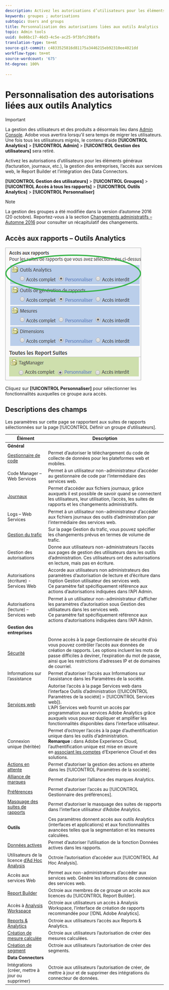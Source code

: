 ```yaml
---
description: Activez les autorisations d’utilisateurs pour les éléments généraux (facturation, journaux, etc.), la gestion des entreprises, l’accès aux services web, le Report Builder et l’intégration des Data Connectors.
keywords: groupes ; autorisations
subtopic: Users and groups
title: Personnalisation des autorisations liées aux outils Analytics
topic: Admin tools
uuid: 8e86bc17-46d3-4c5e-ac25-9f3bfc29b8fa
translation-type: tm+mt
source-git-commit: c4833525816d81175a3446215eb92310ee4021dd
workflow-type: tm+mt
source-wordcount: '675'
ht-degree: 100%

---
```



# Personnalisation des autorisations liées aux outils Analytics

>[!IMPORTANT]
>
>La gestion des utilisateurs et des produits a désormais lieu dans [Admin Console](https://helpx.adobe.com/fr/enterprise/using/admin-console.html). Adobe vous avertira lorsqu’il sera temps de migrer les utilisateurs. Une fois tous les utilisateurs migrés, le contenu d’aide **[!UICONTROL Analytics]** > **[!UICONTROL Admin]** > **[!UICONTROL Gestion des utilisateurs]** sera retiré.

Activez les autorisations d’utilisateurs pour les éléments généraux (facturation, journaux, etc.), la gestion des entreprises, l’accès aux services web, le Report Builder et l’intégration des Data Connectors.

**[!UICONTROL Gestion des utilisateurs]** > **[!UICONTROL Groupes]** > **[!UICONTROL Accès à tous les rapports]** > **[!UICONTROL Outils Analytics]** > **[!UICONTROL Personnaliser]**

>[!NOTE]
>
>La gestion des groupes a été modifiée dans la version d’automne 2016 (20 octobre). Reportez-vous à la section [Changements administratifs – Automne 2016](/help/admin/user-management2/c-user-management/permissions-changes.md) pour consulter un récapitulatif des changements.

## Accès aux rapports – Outils Analytics

![](assets/report-access-analytics-tools.png)

Cliquez sur **[!UICONTROL Personnaliser]** pour sélectionner les fonctionnalités auxquelles ce groupe aura accès.

## Descriptions des champs

Les paramètres sur cette page se rapportent aux suites de rapports sélectionnées sur la page [!UICONTROL Définir un groupe d’utilisateurs].

| Élément | Description |
|--- |--- |
| **Général** |  |
| [Gestionnaire de code](/help/admin/admin/code-manager-admin.md) | Permet d’autoriser le téléchargement du code de collecte de données pour les plateformes web et mobiles. |
| Code Manager – Web Services | Permet à un utilisateur non-administrateur d’accéder au gestionnaire de code par l’intermédiaire des services web. |
| [Journaux](/help/admin/admin/logs.md) | Permet d’accéder aux fichiers journaux, grâce auxquels il est possible de savoir quand se connectent les utilisateurs, leur utilisation, l’accès, les suites de rapports et les changements administratifs. |
| Logs – Web Services | Permet à un utilisateur non-administrateur d’accéder aux fichiers journaux des outils d’administration par l’intermédiaire des services web. |
| [Gestion du trafic](/help/admin/c-traffic-management/traffic-management.md) | Sur la page Gestion du trafic, vous pouvez spécifier les changements prévus en termes de volume de trafic. |
| Gestion des autorisations | Donne aux utilisateurs non-administrateurs l’accès aux pages de gestion des utilisateurs dans les outils d’administration. Ces utilisateurs ont des autorisations en lecture, mais pas en écriture. |
| Autorisations (écriture) - Services Web | Accorde aux utilisateurs non administrateurs des paramètres d’autorisation de lecture et d’écriture dans l’option Gestion utilisateur des services web.<br>Ce paramètre fait spécifiquement référence aux actions d’autorisations indiquées dans l’API Admin. |
| Autorisations (lecture) – Services web | Permet à un utilisateur non-administrateur d’afficher les paramètres d’autorisation sous Gestion des utilisateurs dans les services web.<br>Ce paramètre fait spécifiquement référence aux actions d’autorisations indiquées dans l’API Admin. |
| **Gestion des entreprises** |  |
| [Sécurité](/help/admin/company/security-manager.md) | Donne accès à la page Gestionnaire de sécurité d’où vous pouvez contrôler l’accès aux données de création de rapports. Les options incluent les mots de passe difficiles à deviner, l’expiration du mot de passe, ainsi que les restrictions d’adresses IP et de domaines de courriel. |
| Informations sur l’assistance | Permet d’autoriser l’accès aux Informations sur l’assistance dans les Paramètres de la société. |
| [Services web](/help/admin/company/web-services-admin.md) | Autorise l’accès à la page Services web dans l’interface Outils d’administration ([!UICONTROL Paramètres de la société] > [!UICONTROL Services web]).<br>L’API Services web fournit un accès par programmation aux services Adobe Analytics grâce auxquels vous pouvez dupliquer et amplifier les fonctionnalités disponibles dans l’interface utilisateur. |
| Connexion unique (héritée) | Permet d’octroyer l’accès à la page d’authentification unique dans les outils d’administration.<br>**Remarque :** dans Adobe Experience Cloud, l’authentification unique est mise en œuvre en [associant les comptes](https://docs.adobe.com/content/help/fr-FR/core-services/interface/manage-users-and-products/organizations.html) d’Experience Cloud et des solutions. |
| [Actions en attente](/help/admin/company/pending-actions-admin.md) | Permet d’autoriser la gestion des actions en attente dans les [!UICONTROL Paramètres de la société]. |
| [Alliance de marques](/help/admin/company/co-branding-admin.md) | Permet d’autoriser l’alliance des marques Analytics. |
| [Préférences](/help/admin/admin/preferences-manager.md) | Permet d’autoriser l’accès au [!UICONTROL Gestionnaire des préférences]. |
| [Masquage des suites de rapports](/help/admin/company/c-hide-report-suites.md) | Permet d’autoriser le masquage des suites de rapports dans l’interface utilisateur d’Adobe Analytics. |
| **Outils** | Ces paramètres donnent accès aux outils Analytics (interfaces et applications) et aux fonctionnalités avancées telles que la segmentation et les mesures calculées. |
| [Données actives](https://docs.adobe.com/content/help/fr-FR/analytics/analyze/reports-analytics/current-data.html) | Permet d’autoriser l’utilisation de la fonction Données actives dans les rapports. |
| Utilisateurs de la licence [d’Ad Hoc Analysis](https://docs.adobe.com/content/help/fr-FR/analytics/analyze/ad-hoc-analysis/adhoc-home.html) | Octroie l’autorisation d’accéder aux [!UICONTROL Ad Hoc Analysis]. |
| Accès aux services Web | Permet aux non-administrateurs d’accéder aux services web. Génère les informations de connexion des services web. |
| [Report Builder](https://docs.adobe.com/content/help/fr-FR/analytics/analyze/report-builder/report-builder-setup/t-install-arb.html) | Octroie aux membres de ce groupe un accès aux licences du [!UICONTROL Report Builder]. |
| Accès à [Analysis Workspace](https://docs.adobe.com/content/help/fr-FR/analytics/analyze/analysis-workspace/home.html) | Octroie aux utilisateurs un accès à Analysis Workspace, l’interface de création de rapports recommandée pour [!DNL Adobe Analytics]. |
| [Reports &amp; Analytics](https://docs.adobe.com/content/help/fr-FR/analytics/landing/an-key-concepts.html) | Octroie aux utilisateurs l’accès aux Reports &amp; Analytics. |
| [Création de mesure calculée](https://docs.adobe.com/content/help/fr-FR/analytics/components/calculated-metrics/cm-overview.html) | Octroie aux utilisateurs l’autorisation de créer des mesures calculées. |
| [Création de segment](https://docs.adobe.com/content/help/fr-FR/analytics/components/segmentation/seg-home.html) | Octroie aux utilisateurs l’autorisation de créer des segments. |
| **Data Connectors** |  |
| Intégrations (créer, mettre à jour ou supprimer) | Octroie aux utilisateurs l’autorisation de créer, de mettre à jour et de supprimer des intégrations du connecteur de données. |
